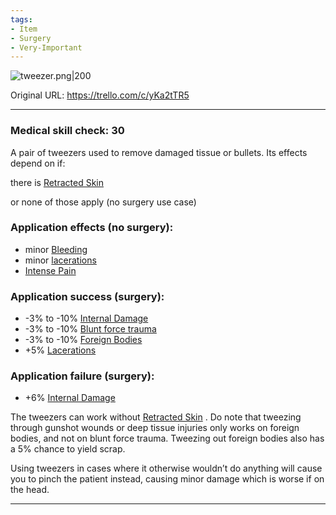 ```yaml
---
tags:
- Item
- Surgery
- Very-Important
---
```


![tweezer.png\|200](/Items/Tweezers%20-%20Attachments/6718845db30472d958dd7c3e.png)

Original URL: https://trello.com/c/yKa2tTR5

---

### Medical skill check: 30

A pair of tweezers used to remove damaged tissue or bullets.
Its effects depend on if:

there is [Retracted Skin](../Surgery/Retracted%20Skin.md)

or none of those apply (no surgery use case)

### Application effects (no surgery):

- minor [Bleeding](../Any%20bodypart/Bleeding.md)
- minor [lacerations]([Wounds](../Any%20bodypart/archived/Wounds.md) "‌")
- [Intense Pain](../Symptoms/Intense%20Pain.md)

### Application success (surgery):

- -3% to -10% [Internal Damage](../Any%20bodypart/archived/Internal%20Damage.md)
- -3% to -10% [Blunt force trauma]([Wounds](../Any%20bodypart/archived/Wounds.md) "‌")
- -3% to -10% [Foreign Bodies](../Any%20bodypart/Foreign%20Bodies.md)
- +5% [Lacerations]([Wounds](../Any%20bodypart/archived/Wounds.md) "‌")

### Application failure (surgery):

- +6% [Internal Damage](../Any%20bodypart/archived/Internal%20Damage.md)

The tweezers can work without [Retracted Skin](../Surgery/Retracted%20Skin.md) . Do note that tweezing through gunshot wounds or deep tissue injuries only works on foreign bodies, and not on blunt force trauma. Tweezing out foreign bodies also has a 5% chance to yield scrap.

Using tweezers in cases where it otherwise wouldn’t do anything will cause you to pinch the patient instead, causing minor damage which is worse if on the head.

---

